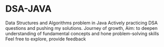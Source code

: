 # DSA-JAVA

Data Structures and Algorithms problem in Java
Actively practicing DSA questions and pushing my solutions.
Journey of growth, Aim: to deepen understanding of fundamental concepts and hone problem-solving skills
Feel free to explore, provide feedback
